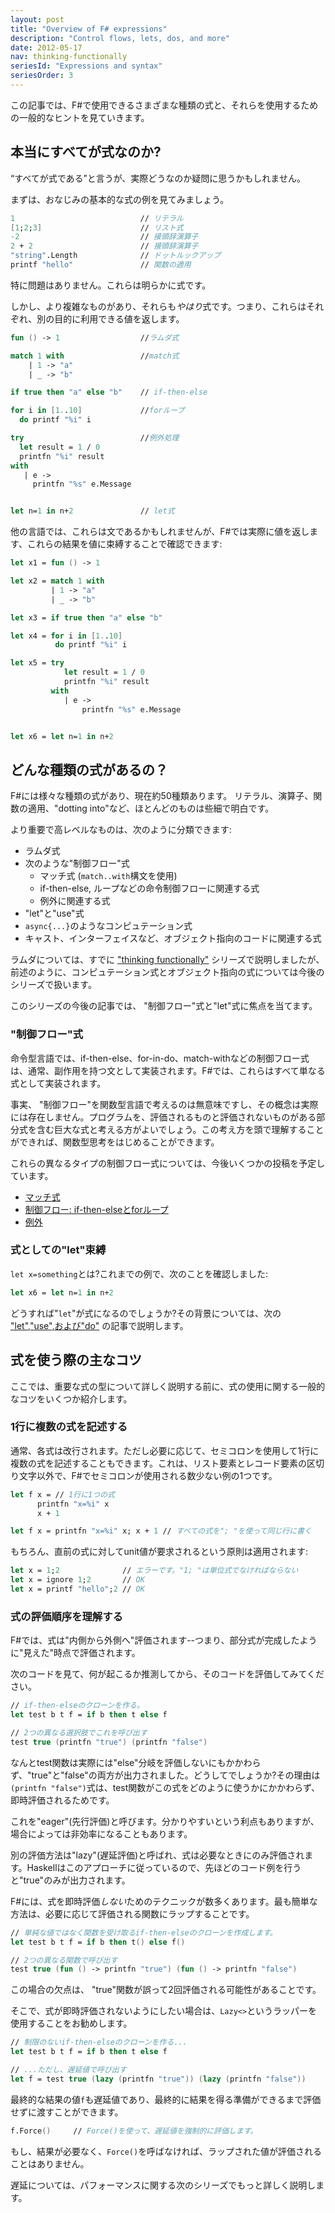 ```yaml
---
layout: post
title: "Overview of F# expressions"
description: "Control flows, lets, dos, and more"
date: 2012-05-17
nav: thinking-functionally
seriesId: "Expressions and syntax"
seriesOrder: 3
---
```


この記事では、F#で使用できるさまざまな種類の式と、それらを使用するための一般的なヒントを見ていきます。

## 本当にすべてが式なのか?

“すべてが式である”と言うが、実際どうなのか疑問に思うかもしれません。

まずは、おなじみの基本的な式の例を見てみましょう。

```fsharp
1                            // リテラル
[1;2;3]                      // リスト式
-2                           // 接頭辞演算子
2 + 2                        // 接頭辞演算子
"string".Length              // ドットルックアップ
printf "hello"               // 関数の適用
```

特に問題はありません。これらは明らかに式です。

しかし、より複雑なものがあり、それらも*やはり*式です。つまり、これらはそれぞれ、別の目的に利用できる値を返します。

```fsharp
fun () -> 1                  //ラムダ式

match 1 with                 //match式
    | 1 -> "a"
    | _ -> "b"

if true then "a" else "b"    // if-then-else

for i in [1..10]             //forループ
  do printf "%i" i

try                          //例外処理
  let result = 1 / 0
  printfn "%i" result
with
   | e ->
     printfn "%s" e.Message


let n=1 in n+2               // let式
```

他の言語では、これらは文であるかもしれませんが、F#では実際に値を返します、これらの結果を値に束縛することで確認できます:

```fsharp
let x1 = fun () -> 1

let x2 = match 1 with
         | 1 -> "a"
         | _ -> "b"

let x3 = if true then "a" else "b"

let x4 = for i in [1..10]
          do printf "%i" i

let x5 = try
            let result = 1 / 0
            printfn "%i" result
         with
            | e ->
                printfn "%s" e.Message


let x6 = let n=1 in n+2
```

## どんな種類の式があるの？

F#には様々な種類の式があり、現在約50種類あります。 リテラル、演算子、関数の適用、"dotting into"など、ほとんどのものは些細で明白です。

より重要で高レベルなものは、次のように分類できます:

* ラムダ式
* 次のような"制御フロー"式
  * マッチ式 (`match..with`構文を使用)
  * if-then-else, ループなどの命令制御フローに関連する式
  * 例外に関連する式
* "let"と"use"式
* `async{...}`のようなコンピュテーション式
* キャスト、インターフェイスなど、オブジェクト指向のコードに関連する式

ラムダについては、すでに ["thinking functionally"](/series/thinking-function.html) シリーズで説明しましたが、前述のように、コンピュテーション式とオブジェクト指向の式については今後のシリーズで扱います。

このシリーズの今後の記事では、 "制御フロー"式と"let"式に焦点を当てます。

### "制御フロー"式

命令型言語では、if-then-else、for-in-do、match-withなどの制御フロー式は、通常、副作用を持つ文として実装されます。F#では、これらはすべて単なる式として実装されます。

事実、 "制御フロー"を関数型言語で考えるのは無意味ですし、その概念は実際には存在しません。プログラムを、評価されるものと評価されないものがある部分式を含む巨大な式と考える方がよいでしょう。この考え方を頭で理解することができれば、関数型思考をはじめることができます。

これらの異なるタイプの制御フロー式については、今後いくつかの投稿を予定しています。

* [マッチ式](/posts/match-expression)
* [制御フロー: if-then-elseとforループ](/posts/control-flow-expression)
* [例外](/posts/exceptions)

### 式としての"let"束縛

`let x=something`とは?これまでの例で、次のことを確認しました:

```fsharp
let x6 = let n=1 in n+2
```

どうすれば"`let`"が式になるのでしょうか?その背景については、次の ["let","use",および"do"](/posts/let-use-do) の記事で説明します。

## 式を使う際の主なコツ

ここでは、重要な式の型について詳しく説明する前に、式の使用に関する一般的なコツをいくつか紹介します。

### 1行に複数の式を記述する

通常、各式は改行されます。ただし必要に応じて、セミコロンを使用して1行に複数の式を記述することもできます。これは、リスト要素とレコード要素の区切り文字以外で、F#でセミコロンが使用される数少ない例の1つです。

```fsharp
let f x = // 1行に1つの式
      printfn "x=%i" x
      x + 1

let f x = printfn "x=%i" x; x + 1 // すべての式を"; "を使って同じ行に書く
```

もちろん、直前の式に対してunit値が要求されるという原則は適用されます:

```fsharp
let x = 1;2              // エラーです。"1; "は単位式でなければならない
let x = ignore 1;2       // OK
let x = printf "hello";2 // OK
```

### 式の評価順序を理解する

F#では、式は"内側から外側へ"評価されます--つまり、部分式が完成したように"見えた"時点で評価されます。

次のコードを見て、何が起こるか推測してから、そのコードを評価してみてください。

```fsharp
// if-then-elseのクローンを作る。
let test b t f = if b then t else f

// 2つの異なる選択肢でこれを呼び出す
test true (printfn "true") (printfn "false")
```

なんとtest関数は実際には"else"分岐を評価しないにもかかわらず、"true"と"false"の両方が出力されました。どうしてでしょうか?その理由は`(printfn "false")`式は、test関数がこの式をどのように使うかにかかわらず、即時評価されるためです。

これを"eager"(先行評価)と呼びます。分かりやすいという利点もありますが、場合によっては非効率になることもあります。

別の評価方法は"lazy"(遅延評価)と呼ばれ、式は必要なときにのみ評価されます。Haskellはこのアプローチに従っているので、先ほどのコード例を行うと"true"のみが出力されます。

F#には、式を即時評価*しない*ためのテクニックが数多くあります。最も簡単な方法は、必要に応じて評価される関数にラップすることです。

```fsharp
// 単純な値ではなく関数を受け取るif-then-elseのクローンを作成します。
let test b t f = if b then t() else f()

// 2つの異なる関数で呼び出す
test true (fun () -> printfn "true") (fun () -> printfn "false")
```

この場合の欠点は、 "true"関数が誤って2回評価される可能性があることです。

そこで、式が即時評価されないようにしたい場合は、`Lazy<>`というラッパーを使用することをお勧めします。

```fsharp
// 制限のないif-then-elseのクローンを作る...
let test b t f = if b then t else f

// ...ただし、遅延値で呼び出す
let f = test true (lazy (printfn "true")) (lazy (printfn "false"))
```

最終的な結果の値`f`も遅延値であり、最終的に結果を得る準備ができるまで評価せずに渡すことができます。

```fsharp
f.Force()     // Force()を使って、遅延値を強制的に評価します。
```

もし、結果が必要なく、`Force()`を呼ばなければ、ラップされた値が評価されることはありません。

遅延については、パフォーマンスに関する次のシリーズでもっと詳しく説明します。
